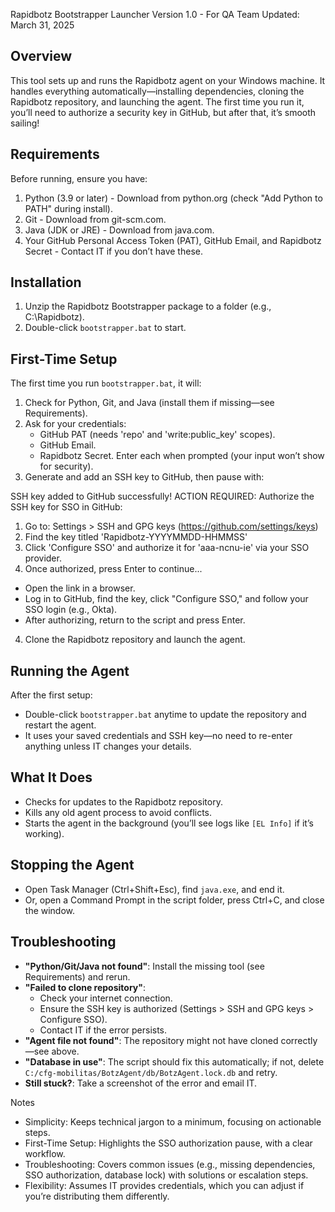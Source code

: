 Rapidbotz Bootstrapper Launcher
Version 1.0 - For QA Team
Updated: March 31, 2025

Overview
--------
This tool sets up and runs the Rapidbotz agent on your Windows machine. It handles everything automatically—installing dependencies, cloning the Rapidbotz repository, and launching the agent. The first time you run it, you’ll need to authorize a security key in GitHub, but after that, it’s smooth sailing!

Requirements
------------
Before running, ensure you have:
1. Python (3.9 or later) - Download from python.org (check "Add Python to PATH" during install).
2. Git - Download from git-scm.com.
3. Java (JDK or JRE) - Download from java.com.
4. Your GitHub Personal Access Token (PAT), GitHub Email, and Rapidbotz Secret - Contact IT if you don’t have these.

Installation
------------
1. Unzip the Rapidbotz Bootstrapper package to a folder (e.g., C:\Rapidbotz).
2. Double-click `bootstrapper.bat` to start.

First-Time Setup
----------------
The first time you run `bootstrapper.bat`, it will:
1. Check for Python, Git, and Java (install them if missing—see Requirements).
2. Ask for your credentials:
   - GitHub PAT (needs 'repo' and 'write:public_key' scopes).
   - GitHub Email.
   - Rapidbotz Secret.
   Enter each when prompted (your input won’t show for security).
3. Generate and add an SSH key to GitHub, then pause with:

SSH key added to GitHub successfully!
ACTION REQUIRED: Authorize the SSH key for SSO in GitHub:

1. Go to: Settings > SSH and GPG keys (https://github.com/settings/keys)
2. Find the key titled 'Rapidbotz-YYYYMMDD-HHMMSS'
3. Click 'Configure SSO' and authorize it for 'aaa-ncnu-ie' via your SSO provider.
4. Once authorized, press Enter to continue...

- Open the link in a browser.
- Log in to GitHub, find the key, click "Configure SSO," and follow your SSO login (e.g., Okta).
- After authorizing, return to the script and press Enter.
4. Clone the Rapidbotz repository and launch the agent.

Running the Agent
-----------------
After the first setup:
- Double-click `bootstrapper.bat` anytime to update the repository and restart the agent.
- It uses your saved credentials and SSH key—no need to re-enter anything unless IT changes your details.

What It Does
------------
- Checks for updates to the Rapidbotz repository.
- Kills any old agent process to avoid conflicts.
- Starts the agent in the background (you’ll see logs like `[EL Info]` if it’s working).

Stopping the Agent
------------------
- Open Task Manager (Ctrl+Shift+Esc), find `java.exe`, and end it.
- Or, open a Command Prompt in the script folder, press Ctrl+C, and close the window.

Troubleshooting
---------------
- **"Python/Git/Java not found"**: Install the missing tool (see Requirements) and rerun.
- **"Failed to clone repository"**: 
   - Check your internet connection.
   - Ensure the SSH key is authorized (Settings > SSH and GPG keys > Configure SSO).
   - Contact IT if the error persists.
- **"Agent file not found"**: The repository might not have cloned correctly—see above.
- **"Database in use"**: The script should fix this automatically; if not, delete `C:/cfg-mobilitas/BotzAgent/db/BotzAgent.lock.db` and retry.
- **Still stuck?**: Take a screenshot of the error and email IT.

Notes

- Simplicity: Keeps technical jargon to a minimum, focusing on actionable steps.
-  First-Time Setup: Highlights the SSO authorization pause, with a clear workflow.
-  Troubleshooting: Covers common issues (e.g., missing dependencies, SSO authorization, database lock) with solutions or escalation steps.
-  Flexibility: Assumes IT provides credentials, which you can adjust if you’re distributing them differently.
